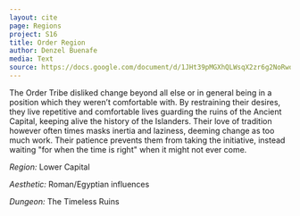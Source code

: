 ```yaml
---
layout: cite
page: Regions
project: S16
title: Order Region
author: Denzel Buenafe
media: Text
source: https://docs.google.com/document/d/1JHt39pMGXhQLWsqX2zr6g2NoRwodMRkLx43RGFzTqh8/edit?usp=sharing
---
```

The Order Tribe disliked change beyond all else or in general being in a position which they weren’t comfortable with. By restraining their desires, they live repetitive and comfortable lives guarding the ruins of the Ancient Capital, keeping alive the history of the Islanders. Their love of tradition however often times masks inertia and laziness, deeming change as too much work. Their patience prevents them from taking the initiative, instead waiting "for when the time is right" when it might not ever come.

*Region:* Lower Capital

*Aesthetic:* Roman/Egyptian influences

*Dungeon:* The Timeless Ruins
